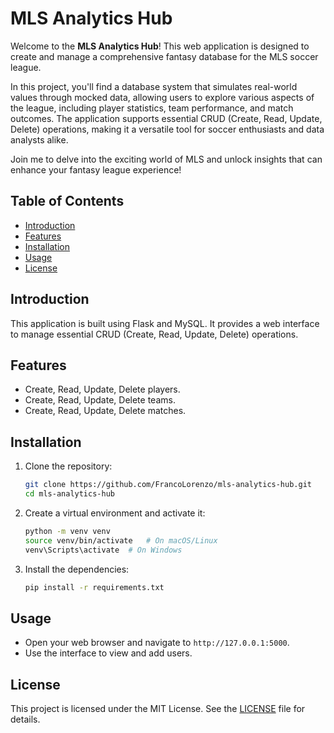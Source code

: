 # MLS Analytics Hub

Welcome to the **MLS Analytics Hub**! This web application is designed to create and manage a comprehensive fantasy database for the MLS soccer league.

In this project, you'll find a database system that simulates real-world values through mocked data, allowing users to explore various aspects of the league, including player statistics, team performance, and match outcomes. The application supports essential CRUD (Create, Read, Update, Delete) operations, making it a versatile tool for soccer enthusiasts and data analysts alike.

Join me to delve into the exciting world of MLS and unlock insights that can enhance your fantasy league experience!

## Table of Contents

- [Introduction](#introduction)
- [Features](#features)
- [Installation](#installation)
- [Usage](#usage)
- [License](#license)

## Introduction

This application is built using Flask and MySQL. It provides a web interface to manage essential CRUD (Create, Read, Update, Delete) operations.

## Features

- Create, Read, Update, Delete players.
- Create, Read, Update, Delete teams.
- Create, Read, Update, Delete matches.

## Installation

1. Clone the repository:
   
    ```bash
    git clone https://github.com/FrancoLorenzo/mls-analytics-hub.git
    cd mls-analytics-hub
    ```

2. Create a virtual environment and activate it:
   
    ```bash
    python -m venv venv
    source venv/bin/activate   # On macOS/Linux
    venv\Scripts\activate  # On Windows
    ```

3. Install the dependencies:
   
    ```bash
    pip install -r requirements.txt
    ```

## Usage

- Open your web browser and navigate to `http://127.0.0.1:5000`.
- Use the interface to view and add users.

## License

This project is licensed under the MIT License. See the [LICENSE](LICENSE) file for details.
